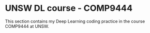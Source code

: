 # UNSW DL course - COMP9444

This section contains my Deep Learning coding practice in the course COMP9444 at UNSW.


